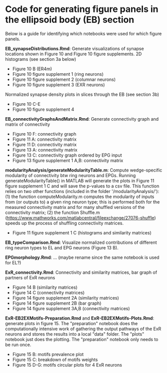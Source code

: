# Code for generating figure panels in the ellipsoid body (EB) section
Below is a guide for identifying which notebooks were used for which figure panels.

**EB_synapseDistributions.Rmd**: Generate visualizations of synapse locations shown in Figure 10 and Figure 10 figure supplements.
2D histograms (see section 3a below)
* Figure 10 B (ER4m)
* Figure 10 figure supplement 1 (ring neurons)
* Figure 10 figure supplement 2 (columnar neurons)
* Figure 10 figure supplement 3 (EXR neurons)

Normalized synapse density plots in slices through the EB (see section 3b)
* Figure 10 C-E
* Figure 10 figure supplement 4

**EB_connectivityGraphsAndMatrix.Rmd**: Generate connectivity graph and matrix of connectivity
* Figure 10 F: connectivity graph
* Figure 11 A: connectivity matrix
* Figure 11 D: connectivity matrix
* Figure 13 A: connectivity matrix
* Figure 13 C: connectivity graph ordered by EPG input
* Figure 13 figure supplement 1 A,B: connectivity matrix

**modularityAnalysis/generateModularityTable.m**: Compute wedge-specific modularity of connectivity btw ring neurons and EPGs. Running generateModularityTable() in MATLAB will generate the plots in Figure 11 figure supplement 1 C and will save the p-values to a csv file. This function relies on two other functions (included in the folder '/modularityAnalysis/'): (1) the function computeModularity.m computes the modularity of inputs from (or outputs to) a given ring neuron type; this is performed both for the measured connectivity matrix and for many shuffled versions of the connectivity matrix; (2) the function Shuffle.m (https://www.mathworks.com/matlabcentral/fileexchange/27076-shuffle) speeds up the process of shuffling connectivity matrices.
* Figure 11 figure supplement 1 C (histograms and similarity matrices)

**EB_typeComparison.Rmd**: Visualize normalized contributions of different ring neuron types to EL and EPG neurons (Figure 13 B).

**EPGmorphology.Rmd**: ...  (maybe rename since the same notebook is used for EL?)

**ExR_connectivity.Rmd**: Connectivity and similarity matrices, bar graph of partners of ExR neurons
* Figure 14 B (similarity matrices)
* Figure 14 C (connectivity matrices)
* Figure 14 figure supplement 2A (similarity matrices)
* Figure 14 figure supplement 2B (bar graph)
* Figure 14 figure supplement 3A,B (connectivity matrices)

**ExR-EB2EXMotifs-Preparation.Rmd** and **ExR-EB2EXMotifs-Plots.Rmd**: generate plots in figure 15. The "preparation" notebook does the
computationally intensive work of gathering the output pathways of the ExR neurons and stores the results into a local "data" folder. The "plots" notebook just does the plotting. The "preparation" notebook only needs to be run once.
* Figure 15 B: motifs prevalence plot
* Figure 15 C: breakdown of motifs weights
* Figure 15 D-G: motifs circular plots for 4 ExR neurons
